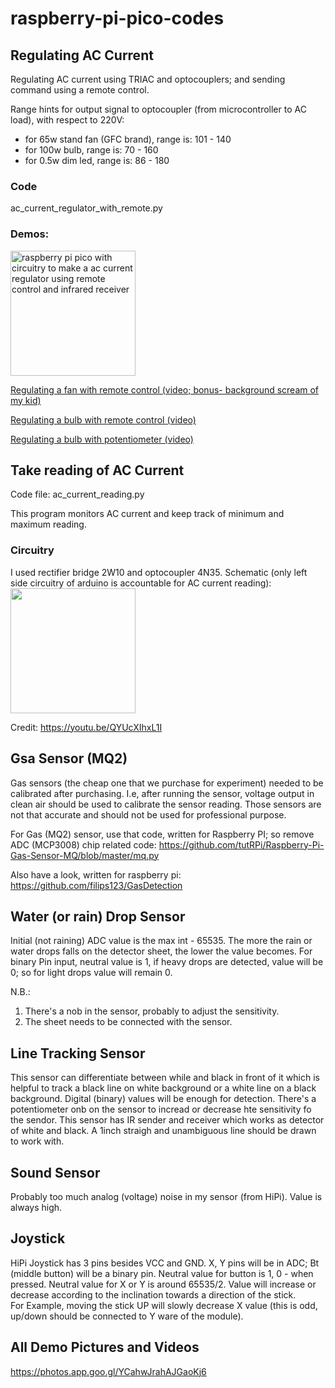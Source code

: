 # raspberry-pi-pico-codes

## Regulating AC Current
Regulating AC current using TRIAC and optocouplers; and sending command using a remote control.

Range hints for output signal to optocoupler (from microcontroller to AC load), with respect to 220V:
- for 65w stand fan (GFC brand), range is: 101 - 140
- for 100w bulb, range is: 70 - 160
- for 0.5w dim led, range is: 86 - 180

### Code
ac_current_regulator_with_remote.py
### Demos:
<img width="200" src="https://lh3.googleusercontent.com/pw/AM-JKLUUTcbrkwN0k4GdYYPLzYfm2h_Gtfh3CcplOAoeuN--eVhhz1spzuz4gzJSnulnbgmCVrdLSqaIklSBfi5040YH_uq6OawRwKKizfJiW0rXISrLq6fbHqKEua75bRL2WJePeRa4QsSyLUSGPR8SSPAO=w1191-h893-no" alt="raspberry pi pico with circuitry to make a ac current regulator using remote control and infrared receiver">

<a href="https://photos.google.com/share/AF1QipMxJeXe8Dkfav_fJePZEocG_cxru361X8TlcnVONiT_fjRgSJim8aCU-Fa11UC1pA/photo/AF1QipOptelYxb8-xW6-5J3ekF9xvNZq1vNsd7QG7PdN?key=WU9GYXdtT3dUOHdkZVVSRlJKeWJBaVRmdDNXQjNB">Regulating a fan with remote control (video; bonus- background scream of my kid)</a>

<a href="https://photos.google.com/share/AF1QipMxJeXe8Dkfav_fJePZEocG_cxru361X8TlcnVONiT_fjRgSJim8aCU-Fa11UC1pA/photo/AF1QipMz-pJeHNw6iP89N1ydZmmvExvDDAOiCz8xLoHA?key=WU9GYXdtT3dUOHdkZVVSRlJKeWJBaVRmdDNXQjNB">Regulating a bulb with remote control (video)</a>

<a href="https://photos.google.com/share/AF1QipMxJeXe8Dkfav_fJePZEocG_cxru361X8TlcnVONiT_fjRgSJim8aCU-Fa11UC1pA/photo/AF1QipPbjrCDit_wPDPTwOCN23eMKoTIX3RGfSgwVuLn?key=WU9GYXdtT3dUOHdkZVVSRlJKeWJBaVRmdDNXQjNB">Regulating a bulb with potentiometer (video)</a>

## Take reading of AC Current
Code file: ac_current_reading.py

This program monitors AC current and keep
track of minimum and maximum reading.

### Circuitry
I used rectifier bridge 2W10 and optocoupler 4N35.
Schematic (only left side circuitry of arduino is accountable for AC current reading):
<a target="_blank" href="https://lh3.googleusercontent.com/pw/AM-JKLXFKrohAGjWrk25F_v2sq2eaMBxQOGTispUBZIjVsyH1zBfgdsUs7SPJRppQ5ONNgDjZ3tImUcQBZd7oDOYtAc-8LwWNZYcYVFl4V1EkUV3-gNIRqlRYCXxVrsHfa2J2iBoStuJt17DVIM6jw0NnTYy=w1380-h525-no?authuser=0">
	<img width="200" src="https://lh3.googleusercontent.com/pw/AM-JKLXFKrohAGjWrk25F_v2sq2eaMBxQOGTispUBZIjVsyH1zBfgdsUs7SPJRppQ5ONNgDjZ3tImUcQBZd7oDOYtAc-8LwWNZYcYVFl4V1EkUV3-gNIRqlRYCXxVrsHfa2J2iBoStuJt17DVIM6jw0NnTYy=w1380-h525-no?authuser=0">
</a>

Credit: https://youtu.be/QYUcXIhxL1I


## Gsa Sensor (MQ2)
Gas sensors (the cheap one that we purchase for experiment)
needed to be calibrated after purchasing.
I.e, after running the sensor, voltage output in clean air should be used to calibrate the sensor reading.
Those sensors are not that accurate and should not be used
for professional purpose.

For Gas (MQ2) sensor, use that code, written for Raspberry PI; so remove ADC (MCP3008) chip related code:
https://github.com/tutRPi/Raspberry-Pi-Gas-Sensor-MQ/blob/master/mq.py

Also have a look, written for raspberry pi:
https://github.com/filips123/GasDetection


## Water (or rain) Drop Sensor
Initial (not raining) ADC value is the max int - 65535. The more the rain or water drops falls on the detector sheet, the lower the value becomes.
For binary Pin input, neutral value is 1, if heavy drops are detected, value will be 0; so for light drops value will remain 0.

N.B.:
1. There's a nob in the sensor, probably to adjust the sensitivity.
2. The sheet needs to be connected with the sensor.

## Line Tracking Sensor
This sensor can differentiate between while and
black in front of it which is helpful to track
a black line on white background or a white line
on a black background.
Digital (binary) values will be enough for detection.
There's a potentiometer onb on the sensor to incread or decrease hte sensitivity fo the sendor.
This sensor has IR sender and receiver which works as detector of white and black.
A 1inch straigh and unambiguous line should be drawn to work with.

## Sound Sensor
Probably too much analog (voltage) noise in my sensor (from HiPi). Value is always high.

## Joystick
HiPi Joystick has 3 pins besides VCC and GND. X, Y pins will be in ADC;
Bt (middle button) will be a binary pin.
Neutral value for button is 1, 0 - when pressed. Neutral value for 
X or Y is around 65535/2. Value will increase or decrease according 
to the inclination towards a direction of the stick.  
For Example, moving the stick UP will slowly decrease X value (this 
is odd, up/down should be connected to Y ware of the module).


## All Demo Pictures and Videos
https://photos.app.goo.gl/YCahwJrahAJGaoKj6
